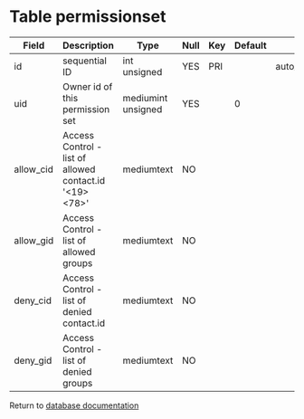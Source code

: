 Table permissionset
===========


| Field | Description | Type | Null | Key | Default | Extra |
| ----- | ----------- | ---- | ---- | --- | ------- | ----- |
| id | sequential ID | int unsigned | YES | PRI |  | auto_increment |    
| uid | Owner id of this permission set | mediumint unsigned | YES |  | 0 |  |    
| allow_cid | Access Control - list of allowed contact.id &#039;&lt;19&gt;&lt;78&gt;&#039; | mediumtext | NO |  |  |  |    
| allow_gid | Access Control - list of allowed groups | mediumtext | NO |  |  |  |    
| deny_cid | Access Control - list of denied contact.id | mediumtext | NO |  |  |  |    
| deny_gid | Access Control - list of denied groups | mediumtext | NO |  |  |  |    

Return to [database documentation](help/database)
